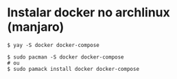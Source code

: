 # Instalar docker no archlinux (manjaro)

```shell
$ yay -S docker docker-compose
```

```shell
$ sudo pacman -S docker docker-compose
# ou
$ sudo pamack install docker docker-compose
```

